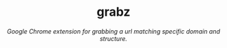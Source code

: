 <h1 align="center">grabz</h1>
<h6 align="center">Google Chrome extension for grabbing a url matching specific domain and structure.</h5>
<br>
